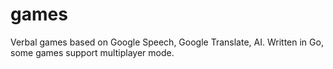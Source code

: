 # games
Verbal games based on Google Speech, Google Translate, AI. Written in Go, some games support multiplayer mode.
